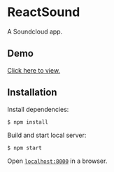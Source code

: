 # ReactSound

A Soundcloud app.


## Demo

[Click here to view.](https://reactsound.herokuapp.com)

## Installation

Install dependencies:

```
$ npm install
```

Build and start local server:

```
$ npm start
```

Open [`localhost:8000`](http://localhost:8000) in a browser.
